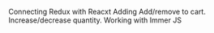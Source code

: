 Connecting Redux with Reacxt
Adding Add/remove to cart. 
Increase/decrease quantity.
Working with Immer JS
